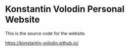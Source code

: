 # Konstantin Volodin Personal Website

This is the source code for the website. 

https://konstantin-volodin.github.io/

